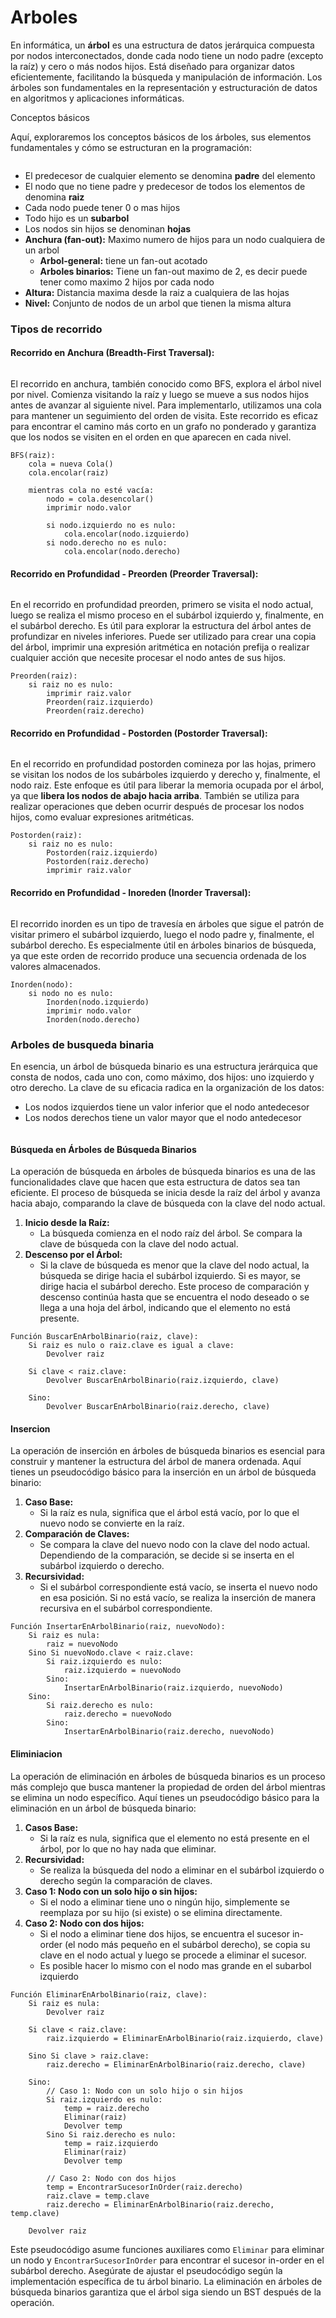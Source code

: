 # Arboles

En informática, un **árbol** es una estructura de datos jerárquica compuesta por nodos interconectados, donde cada nodo tiene un nodo padre (excepto la raíz) y cero o más nodos hijos. Está diseñado para organizar datos eficientemente, facilitando la búsqueda y manipulación de información. Los árboles son fundamentales en la representación y estructuración de datos en algoritmos y aplicaciones informáticas.

Conceptos básicos

Aquí, exploraremos los conceptos básicos de los árboles, sus elementos fundamentales y cómo se estructuran en la programación:

<figure><img src="../.gitbook/assets/image (11).png" alt=""><figcaption></figcaption></figure>

* El predecesor de cualquier elemento se denomina **padre** del elemento
* El  nodo que no tiene padre y predecesor de todos los elementos de denomina **raiz**
* Cada nodo puede tener 0 o mas hijos
* Todo hijo  es un **subarbol**
* Los nodos sin hijos se denominan **hojas**
* **Anchura (fan-out):** Maximo numero de hijos para un nodo cualquiera de un arbol
  * **Arbol-general:** tiene un fan-out acotado
  * **Arboles binarios:** Tiene un fan-out maximo de 2, es decir puede tener como maximo 2 hijos por cada nodo
* **Altura:** Distancia maxima desde la raiz a cualquiera de las hojas
* **Nivel:** Conjunto de nodos de un arbol que tienen la misma altura

### Tipos de recorrido

#### **Recorrido en Anchura (Breadth-First Traversal):**

<figure><img src="../.gitbook/assets/image (12).png" alt=""><figcaption></figcaption></figure>

El recorrido en anchura, también conocido como BFS, explora el árbol nivel por nivel. Comienza visitando la raíz y luego se mueve a sus nodos hijos antes de avanzar al siguiente nivel. Para implementarlo, utilizamos una cola para mantener un seguimiento del orden de visita. Este recorrido es eficaz para encontrar el camino más corto en un grafo no ponderado y garantiza que los nodos se visiten en el orden en que aparecen en cada nivel.

```
BFS(raiz):
    cola = nueva Cola()
    cola.encolar(raiz)

    mientras cola no esté vacía:
        nodo = cola.desencolar()
        imprimir nodo.valor

        si nodo.izquierdo no es nulo:
            cola.encolar(nodo.izquierdo)
        si nodo.derecho no es nulo:
            cola.encolar(nodo.derecho)
```

#### **Recorrido en Profundidad - Preorden (Preorder Traversal):**

<figure><img src="../.gitbook/assets/image (13).png" alt=""><figcaption></figcaption></figure>

En el recorrido en profundidad preorden, primero se visita el nodo actual, luego se realiza el mismo proceso en el subárbol izquierdo y, finalmente, en el subárbol derecho. Es útil para explorar la estructura del árbol antes de profundizar en niveles inferiores. Puede ser utilizado para crear una copia del árbol, imprimir una expresión aritmética en notación prefija o realizar cualquier acción que necesite procesar el nodo antes de sus hijos.

```
Preorden(raiz):
    si raiz no es nulo:
        imprimir raiz.valor
        Preorden(raiz.izquierdo)
        Preorden(raiz.derecho)
```

#### **Recorrido en Profundidad - Postorden (Postorder Traversal):**

<figure><img src="../.gitbook/assets/image (14).png" alt=""><figcaption></figcaption></figure>

En el recorrido en profundidad postorden comineza por las hojas, primero se visitan los nodos de los subárboles izquierdo y derecho y, finalmente, el nodo raiz. Este enfoque es útil para liberar la memoria ocupada por el árbol, ya que **libera los nodos de abajo hacia arriba**. También se utiliza para realizar operaciones que deben ocurrir después de procesar los nodos hijos, como evaluar expresiones aritméticas.

```
Postorden(raiz):
    si raiz no es nulo:
        Postorden(raiz.izquierdo)
        Postorden(raiz.derecho)
        imprimir raiz.valor
```

#### **Recorrido en Profundidad - Inoreden (Inorder Traversal):**

<figure><img src="../.gitbook/assets/image (15).png" alt=""><figcaption></figcaption></figure>

El recorrido inorden es un tipo de travesía en árboles que sigue el patrón de visitar primero el subárbol izquierdo, luego el nodo padre y, finalmente, el subárbol derecho. Es especialmente útil en árboles binarios de búsqueda, ya que este orden de recorrido produce una secuencia ordenada de los valores almacenados.

```
Inorden(nodo):
    si nodo no es nulo:
        Inorden(nodo.izquierdo)
        imprimir nodo.valor
        Inorden(nodo.derecho)
```

### Arboles de busqueda binaria

En esencia, un árbol de búsqueda binario es una estructura jerárquica que consta de nodos, cada uno con, como máximo, dos hijos: uno izquierdo y otro derecho. La clave de su eficacia radica en la organización de los datos:

* Los nodos izquierdos tiene un valor inferior que el nodo antedecesor
* Los nodos derechos tiene un valor mayor que el nodo antedecesor

<figure><img src="../.gitbook/assets/image (19).png" alt=""><figcaption></figcaption></figure>

#### Búsqueda en Árboles de Búsqueda Binarios

La operación de búsqueda en árboles de búsqueda binarios es una de las funcionalidades clave que hacen que esta estructura de datos sea tan eficiente. El proceso de búsqueda se inicia desde la raíz del árbol y avanza hacia abajo, comparando la clave de búsqueda con la clave del nodo actual.

1. **Inicio desde la Raíz:**
   * La búsqueda comienza en el nodo raíz del árbol. Se compara la clave de búsqueda con la clave del nodo actual.
2. **Descenso por el Árbol:**
   * Si la clave de búsqueda es menor que la clave del nodo actual, la búsqueda se dirige hacia el subárbol izquierdo. Si es mayor, se dirige hacia el subárbol derecho. Este proceso de comparación y descenso continúa hasta que se encuentra el nodo deseado o se llega a una hoja del árbol, indicando que el elemento no está presente.

```
Función BuscarEnArbolBinario(raiz, clave):
    Si raiz es nulo o raiz.clave es igual a clave:
        Devolver raiz
    
    Si clave < raiz.clave:
        Devolver BuscarEnArbolBinario(raiz.izquierdo, clave)
    
    Sino:
        Devolver BuscarEnArbolBinario(raiz.derecho, clave)
```

#### Insercion

La operación de inserción en árboles de búsqueda binarios es esencial para construir y mantener la estructura del árbol de manera ordenada. Aquí tienes un pseudocódigo básico para la inserción en un árbol de búsqueda binario:

1. **Caso Base:**
   * Si la raíz es nula, significa que el árbol está vacío, por lo que el nuevo nodo se convierte en la raíz.
2. **Comparación de Claves:**
   * Se compara la clave del nuevo nodo con la clave del nodo actual. Dependiendo de la comparación, se decide si se inserta en el subárbol izquierdo o derecho.
3. **Recursividad:**
   * Si el subárbol correspondiente está vacío, se inserta el nuevo nodo en esa posición. Si no está vacío, se realiza la inserción de manera recursiva en el subárbol correspondiente.

```
Función InsertarEnArbolBinario(raiz, nuevoNodo):
    Si raiz es nula:
        raiz = nuevoNodo
    Sino Si nuevoNodo.clave < raiz.clave:
        Si raiz.izquierdo es nulo:
            raiz.izquierdo = nuevoNodo
        Sino:
            InsertarEnArbolBinario(raiz.izquierdo, nuevoNodo)
    Sino:
        Si raiz.derecho es nulo:
            raiz.derecho = nuevoNodo
        Sino:
            InsertarEnArbolBinario(raiz.derecho, nuevoNodo)
```

#### Eliminiacion

La operación de eliminación en árboles de búsqueda binarios es un proceso más complejo que busca mantener la propiedad de orden del árbol mientras se elimina un nodo específico. Aquí tienes un pseudocódigo básico para la eliminación en un árbol de búsqueda binario:

1. **Casos Base:**
   * Si la raíz es nula, significa que el elemento no está presente en el árbol, por lo que no hay nada que eliminar.
2. **Recursividad:**
   * Se realiza la búsqueda del nodo a eliminar en el subárbol izquierdo o derecho según la comparación de claves.
3. **Caso 1: Nodo con un solo hijo o sin hijos:**
   * Si el nodo a eliminar tiene uno o ningún hijo, simplemente se reemplaza por su hijo (si existe) o se elimina directamente.
4. **Caso 2: Nodo con dos hijos:**
   * Si el nodo a eliminar tiene dos hijos, se encuentra el sucesor in-order (el nodo más pequeño en el subárbol derecho), se copia su clave en el nodo actual y luego se procede a eliminar el sucesor.
   * Es posible hacer lo mismo con el nodo mas grande en el subarbol izquierdo

```
Función EliminarEnArbolBinario(raiz, clave):
    Si raiz es nula:
        Devolver raiz
    
    Si clave < raiz.clave:
        raiz.izquierdo = EliminarEnArbolBinario(raiz.izquierdo, clave)
    
    Sino Si clave > raiz.clave:
        raiz.derecho = EliminarEnArbolBinario(raiz.derecho, clave)
    
    Sino:
        // Caso 1: Nodo con un solo hijo o sin hijos
        Si raiz.izquierdo es nulo:
            temp = raiz.derecho
            Eliminar(raiz)
            Devolver temp
        Sino Si raiz.derecho es nulo:
            temp = raiz.izquierdo
            Eliminar(raiz)
            Devolver temp
       
        // Caso 2: Nodo con dos hijos
        temp = EncontrarSucesorInOrder(raiz.derecho)
        raiz.clave = temp.clave
        raiz.derecho = EliminarEnArbolBinario(raiz.derecho, temp.clave)

    Devolver raiz

```

Este pseudocódigo asume funciones auxiliares como `Eliminar` para eliminar un nodo y `EncontrarSucesorInOrder` para encontrar el sucesor in-order en el subárbol derecho. Asegúrate de ajustar el pseudocódigo según la implementación específica de tu árbol binario. La eliminación en árboles de búsqueda binarios garantiza que el árbol siga siendo un BST después de la operación.
